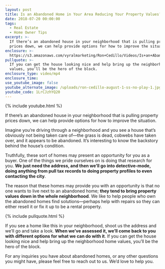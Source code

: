 ```yaml
---
layout: post
title: Is an Abandoned Home in Your Area Reducing Your Property Values?
date: 2018-07-20 00:00:00
tags:
  - Real Estate
  - Home Owner Tips
excerpt: >-
  If there’s an abandoned house in your neighborhood that is pulling property
  prices down, we can help provide options for how to improve the situation.
enclosure: >-
  https://s3.amazonaws.com/vyralmarketing/Ron+Cedillo/Videos/Is+an+Abandoned+Home+in+Your+Area+Reducing+Your+Property+Values%253F.mp4
pullquote: >-
  If you can get the house looking nice and help bring up the neighborhood home
  values, you’ll be the hero of the block.
enclosure_type: video/mp4
enclosure_time:
use_youtube_image: false
youtube_alternate_image: /uploads/ron-cedillo-august-1-ss-no-play-1.jpg
youtube_code: 1LrCJzhYQ20
---
```


{% include youtube.html %}

If there’s an abandoned house in your neighborhood that is pulling property prices down, we can help provide options for how to improve the situation.

Imagine you’re driving through a neighborhood and you see a house that’s obviously not being taken care of—the grass is dead, cobwebs have taken over, and it appears to be abandoned. It’s interesting to know the backstory behind the house’s condition.

Truthfully, these sort of homes may present an opportunity for you as a buyer. One of the things we pride ourselves on is doing that research for you. **We just need the address, and then we’ll go into detective-mode, doing anything from pull tax records to doing property profiles to even contacting the city**.

The reason that these homes may provide you with an opportunity is that no one wants to live next to an abandoned home; **they tend to bring property values down in the whole neighborhood**. We like to help people who own the abandoned homes find solutions—perhaps help with repairs so they can either resell it or fix it up to be a rental property.

{% include pullquote.html %}

If you see a home like this in your neighborhood, shoot us the address and we’ll go and take a look. **When we’ve assessed it, we’ll come back to you with different options for what we can do with it**. If you can get the house looking nice and help bring up the neighborhood home values, you’ll be the hero of the block.

For any inquiries you have about abandoned homes, or any other questions you might have, please feel free to reach out to us. We’d love to help you.